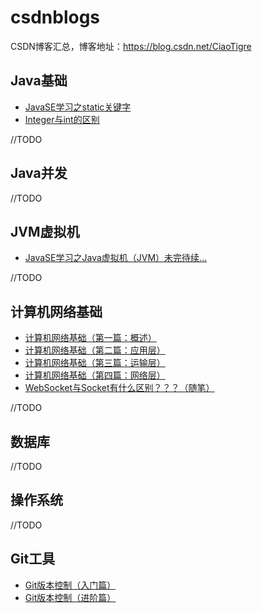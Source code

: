 # csdnblogs
CSDN博客汇总，博客地址：<https://blog.csdn.net/CiaoTigre>
## Java基础
* [JavaSE学习之static关键字](https://blog.csdn.net/CiaoTigre/article/details/104649941)
* [Integer与int的区别](https://blog.csdn.net/CiaoTigre/article/details/104776218)

//TODO
## Java并发

//TODO
## JVM虚拟机
* [JavaSE学习之Java虚拟机（JVM）未完待续...](https://blog.csdn.net/CiaoTigre/article/details/104609473)

//TODO
## 计算机网络基础
* [计算机网络基础（第一篇：概述）](https://blog.csdn.net/CiaoTigre/article/details/104712858)
* [计算机网络基础（第二篇：应用层）](https://blog.csdn.net/CiaoTigre/article/details/104875404)
* [计算机网络基础（第三篇：运输层）](https://blog.csdn.net/CiaoTigre/article/details/104906311)
* [计算机网络基础（第四篇：网络层）](https://blog.csdn.net/CiaoTigre/article/details/105078907)
* [WebSocket与Socket有什么区别？？？（随笔）](https://blog.csdn.net/CiaoTigre/article/details/104801572)

//TODO
## 数据库
//TODO
## 操作系统
//TODO
## Git工具
* [Git版本控制（入门篇）](https://blog.csdn.net/CiaoTigre/article/details/104289185)
* [Git版本控制（进阶篇）](https://blog.csdn.net/CiaoTigre/article/details/104630445)
